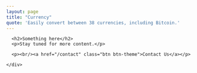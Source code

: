 ```yaml
---
layout: page
title: "Currency"
quote: 'Easily convert between 38 currencies, including Bitcoin.'
---
```

<div class="container mtb">
  <div class="row">
    <div class="col-lg-6">

      <h2>Something here</h2>
      <p>Stay tuned for more content.</p>

      <p><br/><a href="/contact" class="btn btn-theme">Contact Us</a></p>

    </div>
  </div><!-- /row -->

</div><!-- /container -->
